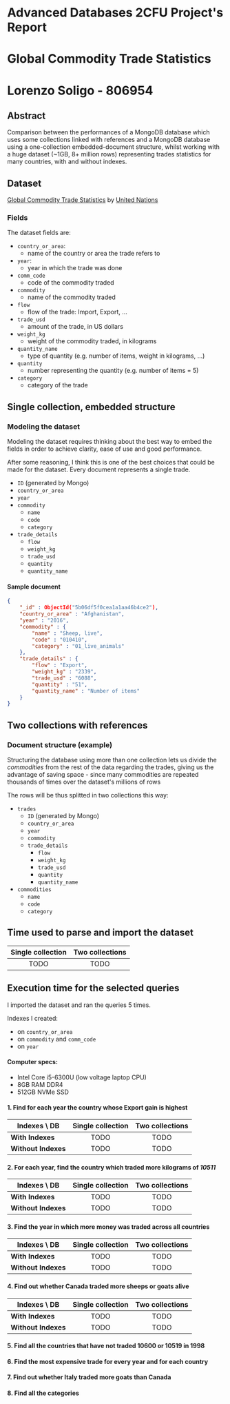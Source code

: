 # Advanced Databases 2CFU Project's Report
# Global Commodity Trade Statistics 
# Lorenzo Soligo - 806954

## Abstract
Comparison between the performances of a MongoDB database which uses some collections linked with references and a MongoDB database using a one-collection embedded-document structure, whilst working with a huge dataset (~1GB, 8+ million rows) representing trades statistics for many countries, with and without indexes.

## Dataset
[Global Commodity Trade Statistics](https://www.kaggle.com/unitednations/global-commodity-trade-statistics) by [United Nations](https://www.kaggle.com/unitednations)

### Fields
The dataset fields are:
* `country_or_area`:
  * name of the country or area the trade refers to
* `year`:
  * year in which the trade was done
* `comm_code`
  * code of the commodity traded
* `commodity`
  * name of the commodity traded
* `flow`
  * flow of the trade: Import, Export, ...
* `trade_usd`
  * amount of the trade, in US dollars
* `weight_kg`
  * weight of the commodity traded, in kilograms
* `quantity_name`
  * type of quantity (e.g. number of items, weight in kilograms, ...)
* `quantity`
  * number representing the quantity (e.g. number of items = 5)
* `category`
  * category of the trade




## Single collection, embedded structure

### Modeling the dataset

Modeling the dataset requires thinking about the best way to embed the fields in order to achieve clarity, ease of use and good performance.

After some reasoning, I think this is one of the best choices that could be made for the dataset. 
Every document represents a single trade.

* `ID` (generated by Mongo)
* `country_or_area`
* `year`
* `commodity`
  - `name`
  - `code`
  - `category`
* `trade_details`
  * `flow`
  * `weight_kg`
  * `trade_usd`
  * `quantity`
  * `quantity_name`



#### Sample document

```json
{
    "_id" : ObjectId("5b06df5f0cea1a1aa46b4ce2"),
 	"country_or_area" : "Afghanistan",
 	"year" : "2016",
 	"commodity" : {
        "name" : "Sheep, live",
        "code" : "010410",
        "category" : "01_live_animals"
    },
 	"trade_details" : {
        "flow" : "Export",
        "weight_kg" : "2339",
        "trade_usd" : "6088",
        "quantity" : "51",
        "quantity_name" : "Number of items"
    }
}    
```





## Two collections with references

### Document structure (example)

Structuring the database using more than one collection lets us divide the *commodities* from the rest of the data regarding the trades, giving us the advantage of saving space - since many commodities are repeated thousands of times over the dataset's millions of rows

The rows will be thus splitted in two collections this way:

* `trades`
  * `ID` (generated by Mongo)
  * `country_or_area`
  * `year`
  * `commodity`
  * `trade_details`
    - `flow`
    - `weight_kg`
    - `trade_usd`
    - `quantity`
    - `quantity_name`
* `commodities`
  * `name`
  * `code`
  * `category`

## Time used to parse and import the dataset

| Single collection | Two collections |
| :---------------: | :-------------: |
|       TODO        |      TODO       |



## Execution time for the selected queries

I imported the dataset and ran the queries 5 times.

Indexes I created:

* on `country_or_area`
* on `commodity` and `comm_code`
* on `year`



#### Computer specs:
- Intel Core i5-6300U (low voltage laptop CPU)
- 8GB RAM DDR4
- 512GB NVMe SSD 




#### 1. Find for each year the country whose Export gain is highest
| Indexes \ DB        | Single collection | Two collections |
| ------------------- | :---------------: | :-------------: |
| **With Indexes**    |       TODO        |      TODO       |
| **Without Indexes** |       TODO        |      TODO       |


#### 2. For each year, find the country which traded more kilograms of *10511*
| Indexes \ DB        | Single collection | Two collections |
| ------------------- | :---------------: | :-------------: |
| **With Indexes**    |       TODO        |      TODO       |
| **Without Indexes** |       TODO        |      TODO       |


#### 3. Find the year in which more money was traded across all countries
| Indexes \ DB        | Single collection | Two collections |
| ------------------- | :---------------: | :-------------: |
| **With Indexes**    |       TODO        |      TODO       |
| **Without Indexes** |       TODO        |      TODO       |


#### 4. Find out whether Canada traded more sheeps or goats alive
| Indexes \ DB        | Single collection | Two collections |
| ------------------- | :---------------: | :-------------: |
| **With Indexes**    |       TODO        |      TODO       |
| **Without Indexes** |       TODO        |      TODO       |


#### 5. Find all the countries that have not traded 10600 or 10519 in 1998

#### 6. Find the most expensive trade for every year and for each country 

#### 7. Find out whether Italy traded more goats than Canada

#### 8. Find all the categories






